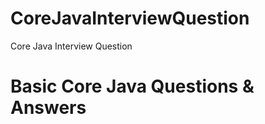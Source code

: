 # CoreJavaInterviewQuestion
Core Java Interview Question



# Basic Core Java Questions & Answers


